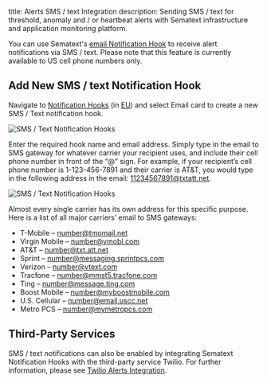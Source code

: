 title: Alerts SMS / text Integration
description: Sending SMS / text for threshold, anomaly and / or heartbeat alerts with Sematext infrastructure and application monitoring platform.

You can use Sematext's [email Notification Hook](/docs/integration/alerts-email-integration/) to receive alert notifications via SMS / text. Please note that this feature is currently available to US cell phone numbers only.

## Add New SMS / text Notification Hook

Navigate to [Notification Hooks](https://apps.sematext.com/ui/hooks/create) (in [EU](https://apps.eu.sematext.com/ui/hooks/create)) and select Email card to create a new SMS / Text notification hook.

![SMS / Text Notification Hooks](/docs/images/integrations/create-sms-integration-new.png "SMS New Notification Hook")

Enter the required hook name and email address. Simply type in the email to SMS gateway for whatever carrier your recipient uses, and include their cell phone number in front of the “@” sign. For example, if your recipient’s cell phone number is 1-123-456-7891 and their carrier is AT&T, you would type in the following address in the email: 11234567891@txtatt.net. 

![SMS / Text Notification Hooks](/docs/images/integrations/create-sms-integration-hook.png "SMS Notification Hook")

Almost every single carrier has its own address for this specific purpose. Here is a list of all major carriers’ email to SMS gateways:

- T-Mobile – number@tmomail.net 
- Virgin Mobile – number@vmobl.com
- AT&T – number@txt.att.net
- Sprint – number@messaging.sprintpcs.com
- Verizon – number@vtext.com
- Tracfone – number@mmst5.tracfone.com
- Ting – number@message.ting.com
- Boost Mobile – number@myboostmobile.com
- U.S. Cellular – number@email.uscc.net
- Metro PCS – number@mymetropcs.com

## Third-Party Services
SMS / text notifications can also be enabled by integrating Sematext Notification Hooks with the third-party service Twilio. For further information, please see [Twilio Alerts Integration](/docs/integration/alerts-twilio-integration).
